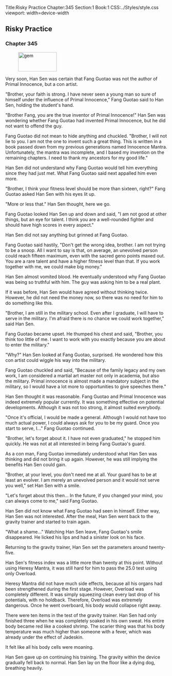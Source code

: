 Title:Risky Practice 
Chapter:345 
Section:1 
Book:1 
CSS:../Styles/style.css 
viewport: width=device-width
  
## Risky Practice
### Chapter 345 
<figure>
	<img src="../Images/gem.gif" alt="gem" id="gem" width="120" height="60" />
</figure>
  

  
  Very soon, Han Sen was certain that Fang Guotao was not the author of Primal Innocence, but a con artist.

"Brother, your faith is strong. I have never seen a young man so sure of himself under the influence of Primal Innocence," Fang Guotao said to Han Sen, holding the student's hand.

"Brother Fang, you are the true inventor of Primal Innocence!" Han Sen was wondering whether Fang Guotao had invented Primal Innocence, but he did not want to offend the guy.

Fang Guotao did not mean to hide anything and chuckled. "Brother, I will not lie to you. I am not the one to invent such a great thing. This is written in a book passed down from my previous generations named Innocence Mantra. Unfortunately, the mantra was incomplete, and I based my invention on the remaining chapters. I need to thank my ancestors for my good life."

Han Sen did not understand why Fang Guotao would tell him everything since they had just met. What Fang Guotao said next appalled him even more.

"Brother, I think your fitness level should be more than sixteen, right?" Fang Guotao asked Han Sen with his eyes lit up.

"More or less that." Han Sen thought, here we go.

Fang Guotao looked Han Sen up and down and said, "I am not good at other things, but an eye for talent. I think you are a well-rounded fighter and should have high scores in every aspect."

Han Sen did not say anything but grinned at Fang Guotao.

Fang Guotao said hastily, "Don't get the wrong idea, brother. I am not trying to be a snoop. All I want to say is that, on average, an unevolved person could reach fifteen maximum, even with the sacred geno points maxed out. You are a rare talent and have a higher fitness level than that. If you work together with me, we could make big money."

Han Sen almost vomited blood. He eventually understood why Fang Guotao was being so truthful with him. The guy was asking him to be a real plant.

If it was before, Han Sen would have agreed without thinking twice. However, he did not need the money now, so there was no need for him to do something like this.

"Brother, I am still in the military school. Even after I graduate, I will have to serve in the military. I'm afraid there is no chance we could work together," said Han Sen.

Fang Guotao became upset. He thumped his chest and said, "Brother, you think too little of me. I want to work with you exactly because you are about to enter the military."

"Why?" Han Sen looked at Fang Guotao, surprised. He wondered how this con artist could wiggle his way into the military.

Fang Guotao chuckled and said, "Because of the family legacy and my own work, I am considered a martial art master not only in academia, but also the military. Primal innocence is almost made a mandatory subject in the military, so I would have a lot more to opportunities to give speeches there."

Han Sen thought it was reasonable. Fang Guotao and Primal Innocence was indeed extremely popular currently. It was something effective on potential developments. Although it was not too strong, it almost suited everybody.

"Once it's official, I would be made a general. Although I would not have too much actual power, I could always ask for you to be my guard. Once you start to serve, I…" Fang Guotao continued.

"Brother, let's forget about it. I have not even graduated," he stopped him quickly. He was not at all interested in being Fang Guotao's guard.

As a con man, Fang Guotao immediately understood what Han Sen was thinking and did not bring it up again. However, he was still implying the benefits Han Sen could gain.

"Brother, at your level, you don't need me at all. Your guard has to be at least an evolver. I am merely an unevolved person and it would not serve you well," set Han Sen with a smile.

"Let's forget about this then… In the future, if you changed your mind, you can always come to me," said Fang Guotao.

Han Sen did not know what Fang Guotao had seen in himself. Either way, Han Sen was not interested. After the meal, Han Sen went back to the gravity trainer and started to train again.

"What a shame…" Watching Han Sen leave, Fang Guotao's smile disappeared. He licked his lips and had a sinister look on his face.

Returning to the gravity trainer, Han Sen set the parameters around twenty-five.

Han Sen's fitness index was a little more than twenty at this point. Without using Heresy Mantra, it was still hard for him to pass the 25.0 test using only Overload.

Heresy Mantra did not have much side effects, because all his organs had been strengthened during the first stage. However, Overload was completely different. It was simply squeezing clean every last drop of his potentials, with no holdback. Therefore, Overload was extremely dangerous. Once he went overboard, his body would collapse right away.

There were ten items in the test of the gravity trainer. Han Sen had only finished three when he was completely soaked in his own sweat. His entire body became red like a cooked shrimp. The scarier thing was that his body temperature was much higher than someone with a fever, which was already under the effect of Jadeskin.

It felt like all his body cells were moaning.

Han Sen gave up on continuing his training. The gravity within the device gradually fell back to normal. Han Sen lay on the floor like a dying dog, breathing heavily.
